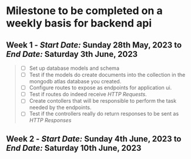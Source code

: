 # Milestone to be completed on a weekly basis for backend api
## Week 1 - *Start Date:* **Sunday 28th May, 2023** to *End Date:* **Saturday 3th June, 2023**
> - [ ] Set up database models and schema
> - [ ] Test if the models do create documents into the collection in the mongodb atlas database you created.
> - [ ] Configure routes to expose as endpoints for application ui.
> - [ ] Test if routes do indeed receive *HTTP Requests*.
> - [ ] Create contollers that will be responsible to perform the task needed by the endpoints.
> - [ ] Test if the controllers really do return responses to be sent as *HTTP Responses* 

## Week 2 - *Start Date:* **Sunday 4th June, 2023** to *End Date:* **Saturday 10th June, 2023**